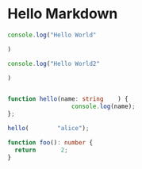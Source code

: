 # Hello      Markdown

```js
console.log("Hello World"

)
```

```javascript
console.log("Hello World2"

)
```

```ts

function hello(name: string    ) {
                  console.log(name);
};

hello(        "alice");
```

```typescript
function foo(): number {
  return       2;
}
```